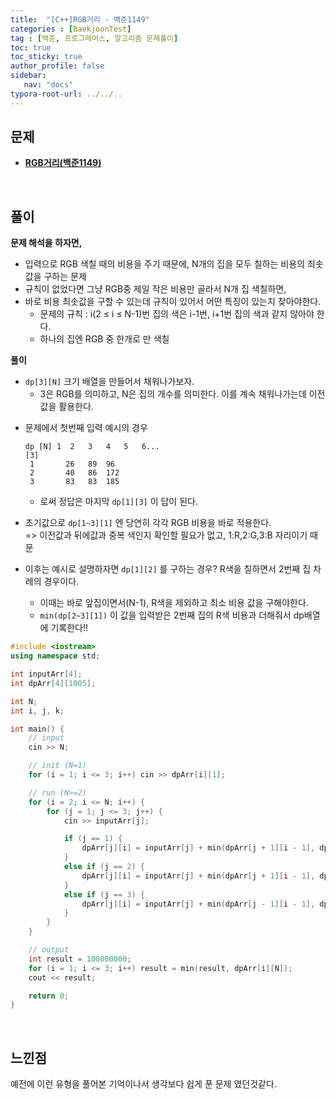 ```yaml
---
title:  "[C++]RGB거리 - 백준1149"
categories : [BaekjoonTest]
tag : [백준, 프로그래머스, 알고리즘 문제풀이]
toc: true
toc_sticky: true
author_profile: false
sidebar:
   nav: "docs"
typora-root-url: ../../..
---
```




## 문제

* **[RGB거리(백준1149)](https://www.acmicpc.net/problem/1149)**

<br>

## 풀이

**문제 해석을 하자면,**

* 입력으로 RGB 색칠 때의 비용을 주기 때문에, N개의 집을 모두 칠하는 비용의 최솟값을 구하는 문제
* 규칙이 없었다면 그냥 RGB중 제일 작은 비용만 골라서 N개 집 색칠하면,
* 바로 비용 최솟값을 구할 수 있는데 규칙이 있어서 어떤 특징이 있는지 찾아야한다.
  * 문제의 규칙 : i(2 ≤ i ≤ N-1)번 집의 색은 i-1번, i+1번 집의 색과 같지 않아야 한다.
  * 하나의 집엔 RGB 중 한개로 만 색칠




**풀이**

- `dp[3][N]` 크기 배열을 만들어서 채워나가보자.
  - 3은 RGB를 의미하고, N은 집의 개수를 의미한다. 이를 계속 채워나가는데 이전 값을 활용한다.


* 문제에서 첫번째 입력 예시의 경우
  ```
  dp [N] 1	2	3	4	5	6...
  [3]	   
   1	   26	89	96
   2	   40	86	172
   3	   83	83	185
  ```

  * 로써 정답은 마지막 `dp[1][3]` 이 답이 된다.

* 초기값으로 `dp[1~3][1]` 엔 당연히 각각 RGB 비용을 바로 적용한다.  
  => 이전값과 뒤에값과 중복 색인지 확인할 필요가 없고, 1:R,2:G,3:B 자리이기 때문

* 이후는 예시로 설명하자면 `dp[1][2]` 를 구하는 경우? R색을 칠하면서 2번째 집 차례의 경우이다.
  * 이때는 바로 앞집이면서(N-1), R색을 제외하고 최소 비용 값을 구해야한다. 
  * `min(dp[2~3][1])` 이 값을 입력받은 2번째 집의 R색 비용과 더해줘서 dp배열에 기록한다!!




```c++
#include <iostream>
using namespace std;

int inputArr[4];
int dpArr[4][1005];

int N;
int i, j, k;

int main() {
	// input
	cin >> N;

	// init (N=1)
	for (i = 1; i <= 3; i++) cin >> dpArr[i][1];

	// run (N>=2)
	for (i = 2; i <= N; i++) {
		for (j = 1; j <= 3; j++) {
			cin >> inputArr[j];

			if (j == 1) {
				dpArr[j][i] = inputArr[j] + min(dpArr[j + 1][i - 1], dpArr[j + 2][i - 1]);
			}
			else if (j == 2) {
				dpArr[j][i] = inputArr[j] + min(dpArr[j + 1][i - 1], dpArr[j - 1][i - 1]);
			}
			else if (j == 3) {
				dpArr[j][i] = inputArr[j] + min(dpArr[j - 1][i - 1], dpArr[j - 2][i - 1]);
			}
		}
	}

	// output
	int result = 100000000;
	for (i = 1; i <= 3; i++) result = min(result, dpArr[i][N]);
	cout << result;

	return 0;
}
```

<br>

## 느낀점

예전에 이런 유형을 풀어본 기억이나서 생각보다 쉽게 푼 문제 였던것같다.
